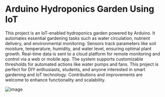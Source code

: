 # Arduino Hydroponics Garden Using IoT


This project is an IoT-enabled hydroponics garden powered by Arduino.  It automates essential gardening tasks such as water circulation, nutrient delivery, and environmental monitoring. Sensors track parameters like soil moisture, temperature, humidity, and water level, ensuring optimal plant growth. Real-time data is sent to a cloud platform for remote monitoring and control via a web or mobile app. The system supports customizable thresholds for automated actions like water pumps and fans. This project is perfect for DIY enthusiasts, students, and anyone interested in smart gardening and IoT technology. Contributions and improvements are welcome to enhance functionality and scalability.



![image](https://github.com/user-attachments/assets/3c9f4853-92b3-48c4-b22c-cae825ca1549)
